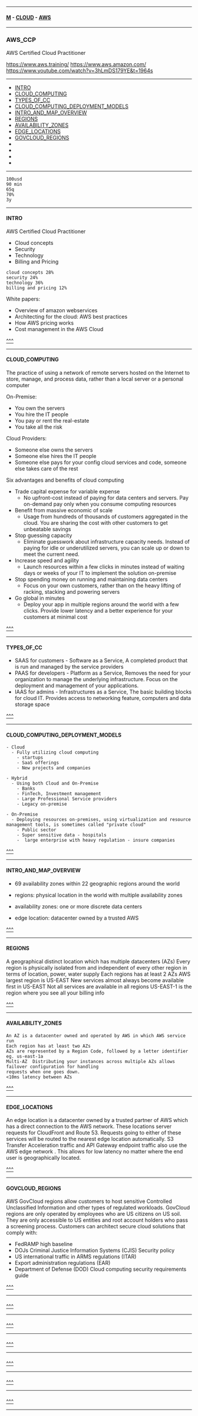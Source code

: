 
---

#### [M](https://github.com/ttltrk/TTT/blob/master/menu.md) - [CLOUD](https://github.com/ttltrk/TTT/blob/master/CLOUD/CLOUD.md) - [AWS](https://github.com/ttltrk/TTT/blob/master/PY/AWS/AWS.md)

---

### AWS_CCP

AWS Certified Cloud Practitioner

https://www.aws.training/
https://www.aws.amazon.com/
https://www.youtube.com/watch?v=3hLmDS179YE&t=1964s

---

* [INTRO](#INTRO)
* [CLOUD_COMPUTING](#CLOUD_COMPUTING)
* [TYPES_OF_CC](#TYPES_OF_CC)
* [CLOUD_COMPUTING_DEPLOYMENT_MODELS](#CLOUD_COMPUTING_DEPLOYMENT_MODELS)
* [INTRO_AND_MAP_OVERVIEW](#INTRO_AND_MAP_OVERVIEW)
* [REGIONS](#REGIONS)
* [AVAILABILITY_ZONES](#AVAILABILITY_ZONES)
* [EDGE_LOCATIONS](#EDGE_LOCATIONS)
* [GOVCLOUD_REGIONS](#GOVCLOUD_REGIONS)
* [](#)
* [](#)
* [](#)
* [](#)


---

```
100usd
90 min
65q
70%
3y
```

---

#### INTRO

AWS Certified Cloud Practitioner

- Cloud concepts
- Security
- Technology
- Billing and Pricing

```
cloud concepts 28%
security 24%
technology 36%
billing and pricing 12%
```

White papers:

  - Overview of amazon webservices
  - Architecting for the cloud: AWS best practices
  - How AWS pricing works
  - Cost management in the AWS Cloud

[^^^](#AWS_CCP)

---

#### CLOUD_COMPUTING

The practice of using a network of remote servers hosted on the Internet to store,
manage, and process data, rather than a local server or a personal computer

On-Premise:
- You own the servers
- You hire the IT people
- You pay or rent the real-estate
- You take all the risk

Cloud Providers:
- Someone else owns the servers
- Someone else hires the IT people
- Someone else pays for your config cloud services and code, someone else
takes care of the rest

Six advantages and benefits of cloud computing

- Trade capital expense for variable expense
  - No upfront-cost instead of paying for data centers and servers. Pay on-demand
    pay only when you consume computing resources
- Benefit from massive economic of scale
  - Usage from hundreds of thousands of customers aggregated in the cloud. You are sharing
    the cost with other customers to get unbeatable savings
- Stop guessing capacity
  - Eliminate guesswork about infrastructure capacity needs. Instead of paying for idle
    or underutilized servers, you can scale up or down to meet the current need.
- Increase speed and agility
  - Launch resources within a few clicks in minutes instead of waiting days or weeks of your IT
    to implement the solution on-premise
- Stop spending money on running and maintaining data centers
  - Focus on your own customers, rather than on the heavy lifting of racking, stacking and powering servers
- Go global in minutes   
  - Deploy your app in multiple regions around the world with a few clicks. Provide lower latency and a better
    experience for your customers at minimal cost

[^^^](#AWS_CCP)

---

#### TYPES_OF_CC

- SAAS for customers - Software as a Service, A completed product that is run and managed by the service providers
- PAAS for developers - Platform as a Service, Removes the need for your organization to manage the underlying
                        infrastructure. Focus on the deployment and management of your applications.
- IAAS for admins - Infrastructures as a Service, The basic building blocks for cloud IT. Provides access to networking
                    feature, computers and data storage space

[^^^](#AWS_CCP)

---

#### CLOUD_COMPUTING_DEPLOYMENT_MODELS

```
- Cloud
  - Fully utilizing cloud computing
    - startups
    - SaaS offerings
    - New projects and companies

- Hybrid
  - Using both Cloud and On-Premise
    - Banks
    - FinTech, Investment management
    - Large Professional Service providers
    - Legacy on-premise

- On-Premise
  - Deploying resources on-premises, using virtualization and resource management tools, is sometimes called "private cloud"
    - Public sector
    - Super sensitive data - hospitals
    -  large enterprise with heavy regulation - insure companies
```

[^^^](#AWS_CCP)

---

#### INTRO_AND_MAP_OVERVIEW

- 69 availability zones within 22 geographic regions around the world

- regions: physical location in the world with multiple availability zones
- availability zones: one or more discrete data centers
- edge location: datacenter owned by a trusted AWS

[^^^](#AWS_CCP)

---

#### REGIONS

A geographical distinct location which has multiple datacenters (AZs)
Every region is physically isolated from and independent of every other region in terms of location, power, water supply
Each regions has at least 2 AZs
AWS largest region is US-EAST
New services almost always become available first in US-EAST
Not all services are available in all regions
US-EAST-1 is the region where you see all your billing info  

[^^^](#AWS_CCP)

---

#### AVAILABILITY_ZONES

```
An AZ is a datacenter owned and operated by AWS in which AWS service run
Each region has at least two AZs
AZs are represented by a Region Code, followed by a letter identifier eg. us-east-1a
Multi-AZ  Distributing your instances across multiple AZs allows failover configuration for handling
requests when one goes down.
<10ms latency between AZs
```

[^^^](#AWS_CCP)

---

#### EDGE_LOCATIONS

An edge location is a datacenter owned by a trusted partner of AWS which has a direct connection to the AWS network.
These locations server requests for CloudFront and Route 53. Requests going to either of these services will be routed
to the nearest edge location automatically.
S3 Transfer Acceleration traffic and API Gateway endpoint traffic also use the AWS edge network .
This allows for low latency no matter where the end user is geographically located.

[^^^](#AWS_CCP)

---

#### GOVCLOUD_REGIONS

AWS GovCloud regions allow customers to host sensitive Controlled Unclassified Information and other types of regulated
workloads.
GovCloud regions are only operated by employees who are US citizens on US soil.
They are only accessible to US entities and root account holders who pass a screening process.
Customers can architect secure cloud solutions that comply with:
- FedRAMP high baseline
- DOJs Criminal Justice Information Systems (CJIS) Security policy
- US international traffic in ARMS regulations (ITAR)
- Export administration regulations (EAR)
- Department of Defense (DOD) Cloud computing security requirements guide

[^^^](#AWS_CCP)

---

####

[^^^](#AWS_CCP)

---

####

[^^^](#AWS_CCP)

---

####

[^^^](#AWS_CCP)

---

####

[^^^](#AWS_CCP)

---

####

[^^^](#AWS_CCP)

---

####

[^^^](#AWS_CCP)

---
